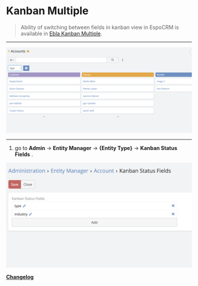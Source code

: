# Kanban Multiple

> Ability of switching between fields in kanban view in EspoCRM is available
> in [Ebla Kanban Multiple](https://www.eblasoft.com.tr/espocrm-extension-page/espocrm-kanban-multiple).


---

![Kanban Multiple](../../_static/images/extensions/kanban-multiple/kanban.png)


---

1. go to **Admin** -> **Entity Manager** -> **{Entity Type}** -> **Kanban Status Fields** .

![Kanban Multiple](../../_static/images/extensions/kanban-multiple/kanban-op.png)



**<font color=gray> [Changelog](changelog.md) </font>**